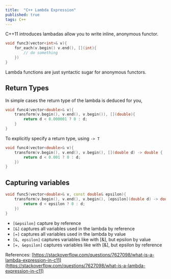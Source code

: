 ```yaml
---
title:  "C++ Lambda Expression"
published: true
tags: C++
---
```


C++11 introduces lambadas allow you to write inline, anonymous functor.

```cpp
void func3(vector<int>& v){
    for_each(v.begin() v.end(), [](int){
        // do something
    })
}
```

Lambda functions are just syntactic sugar for anonymous functors.

## Return Types

In simple cases the return type of the lambda is deduced for you,

```cpp
void func4(vector<double>& v){
    transform(v.begin(), v.end(), v.begin()), [](double){
        return d < 0.000001 ? 0 : d;
    }
}
```

To explicitly specify a return type, using `-> T`

```cpp
void func4(vector<double>& v){
    transform(v.begin(), v.end(), v.begin(), [](double d) -> double {
        return d < 0.001 ? 0 : d;
    })
}
```

## Capturing variables

```cpp
void func5(vector<double>& v, const double& epsilon){
    transform(v.begin(), v.end(), v.begin(), [epsilon](double d) -> double {
        return d < epsilon ? 0 : d;
    })
}
```

- `[&epsilon]` capture by reference
- `[&]` captures all variables used in the lambda by reference
- `[=]` captures all variables used in the lambda by value
- `[&, epsilon]` captures variables like with [&], but epsilon by value
- `[=, &epsilon]` captures variables like with [&], but epsilon by reference

References: [https://stackoverflow.com/questions/7627098/what-is-a-lambda-expression-in-c11](https://stackoverflow.com/questions/7627098/what-is-a-lambda-expression-in-c11)
